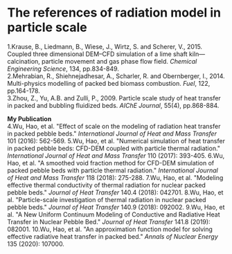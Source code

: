 # The references of radiation model in particle scale  
1.Krause, B., Liedmann, B., Wiese, J., Wirtz, S. and Scherer, V., 2015. Coupled three dimensional DEM–CFD simulation of a lime shaft kiln—calcination, particle movement and gas phase flow field. *Chemical Engineering Science*, 134, pp.834-849.  
2.Mehrabian, R., Shiehnejadhesar, A., Scharler, R. and Obernberger, I., 2014. Multi-physics modelling of packed bed biomass combustion. *Fuel*, 122, pp.164-178.  
3.Zhou, Z., Yu, A.B. and Zulli, P., 2009. Particle scale study of heat transfer in packed and bubbling fluidized beds. *AIChE Journal*, 55(4), pp.868-884.  

**My Publication**  
4.Wu, Hao, et al. "Effect of scale on the modeling of radiation heat transfer in packed pebble beds." *International Journal of Heat and Mass Transfer* 101 (2016): 562-569.
5.Wu, Hao, et al. "Numerical simulation of heat transfer in packed pebble beds: CFD-DEM coupled with particle thermal radiation." *International Journal of Heat and Mass Transfer* 110 (2017): 393-405.
6.Wu, Hao, et al. "A smoothed void fraction method for CFD-DEM simulation of packed pebble beds with particle thermal radiation." *International Journal of Heat and Mass Transfer* 118 (2018): 275-288.
7.Wu, Hao, et al. "Modeling effective thermal conductivity of thermal radiation for nuclear packed pebble beds." *Journal of Heat Transfer* 140.4 (2018): 042701.
8.Wu, Hao, et al. "Particle-scale investigation of thermal radiation in nuclear packed pebble beds." *Journal of Heat Transfer* 140.9 (2018): 092002.
9.Wu, Hao, et al. "A New Uniform Continuum Modeling of Conductive and Radiative Heat Transfer in Nuclear Pebble Bed." *Journal of Heat Transfer* 141.8 (2019): 082001.
10.Wu, Hao, et al. "An approximation function model for solving effective radiative heat transfer in packed bed." *Annals of Nuclear Energy* 135 (2020): 107000.

